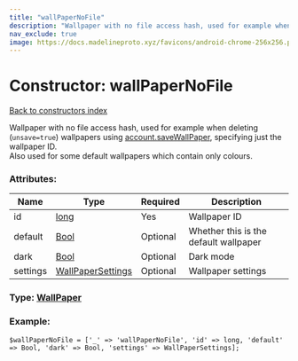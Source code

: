 ```yaml
---
title: "wallPaperNoFile"
description: "Wallpaper with no file access hash, used for example when deleting (unsave=true) wallpapers using account.saveWallPaper, specifying just the wallpaper ID.  "
nav_exclude: true
image: https://docs.madelineproto.xyz/favicons/android-chrome-256x256.png
---
```

# Constructor: wallPaperNoFile  
[Back to constructors index](/API_docs/constructors/index.html)



Wallpaper with no file access hash, used for example when deleting (`unsave=true`) wallpapers using [account.saveWallPaper](../methods/account.saveWallPaper.html), specifying just the wallpaper ID.  
Also used for some default wallpapers which contain only colours.

### Attributes:

| Name     |    Type       | Required | Description |
|----------|---------------|----------|-------------|
|id|[long](/API_docs/types/long.html) | Yes|Wallpaper ID|
|default|[Bool](/API_docs/types/Bool.html) | Optional|Whether this is the default wallpaper|
|dark|[Bool](/API_docs/types/Bool.html) | Optional|Dark mode|
|settings|[WallPaperSettings](/API_docs/types/WallPaperSettings.html) | Optional|Wallpaper settings|



### Type: [WallPaper](/API_docs/types/WallPaper.html)


### Example:

```
$wallPaperNoFile = ['_' => 'wallPaperNoFile', 'id' => long, 'default' => Bool, 'dark' => Bool, 'settings' => WallPaperSettings];
```  
